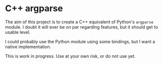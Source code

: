 # C++ argparse #

The aim of this project is to create a C++ equivalent of Python's `argparse` module. I doubt it will ever be on par regarding features, but it should get to usable level.

I could probably use the Python module using some bindings, but I want a native implementation.

This is work in progress. Use at your own risk, or do not use yet.
